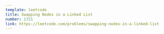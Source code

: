 ```yaml
---
template: leetcode
title: Swapping Nodes in a Linked List
number: 1721
link: https://leetcode.com/problems/swapping-nodes-in-a-linked-list
---
```

